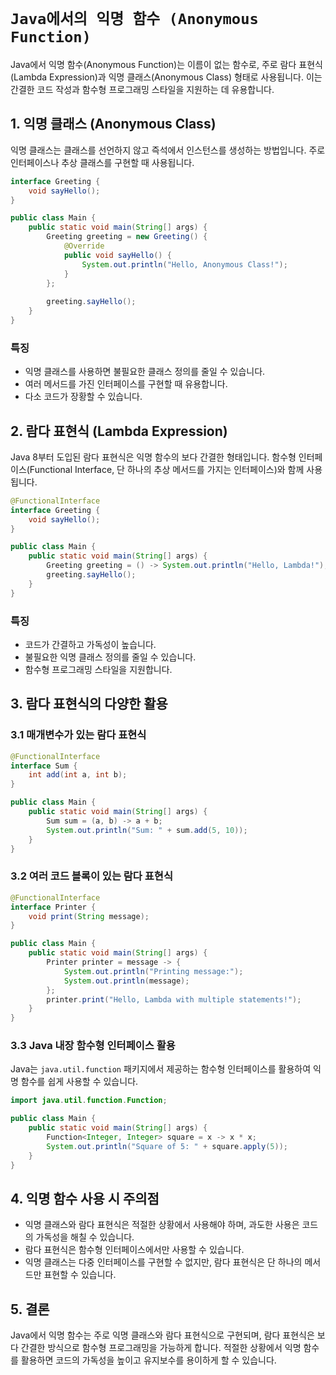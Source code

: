 # `Java에서의 익명 함수 (Anonymous Function)`

Java에서 익명 함수(Anonymous Function)는 이름이 없는 함수로, 주로 람다 표현식(Lambda Expression)과 익명 클래스(Anonymous Class) 형태로 사용됩니다. 이는 간결한 코드 작성과 함수형 프로그래밍 스타일을 지원하는 데 유용합니다.

## 1. 익명 클래스 (Anonymous Class)

익명 클래스는 클래스를 선언하지 않고 즉석에서 인스턴스를 생성하는 방법입니다. 주로 인터페이스나 추상 클래스를 구현할 때 사용됩니다.

```java
interface Greeting {
    void sayHello();
}

public class Main {
    public static void main(String[] args) {
        Greeting greeting = new Greeting() {
            @Override
            public void sayHello() {
                System.out.println("Hello, Anonymous Class!");
            }
        };
        
        greeting.sayHello();
    }
}
```

### 특징
- 익명 클래스를 사용하면 불필요한 클래스 정의를 줄일 수 있습니다.
- 여러 메서드를 가진 인터페이스를 구현할 때 유용합니다.
- 다소 코드가 장황할 수 있습니다.

## 2. 람다 표현식 (Lambda Expression)

Java 8부터 도입된 람다 표현식은 익명 함수의 보다 간결한 형태입니다. 함수형 인터페이스(Functional Interface, 단 하나의 추상 메서드를 가지는 인터페이스)와 함께 사용됩니다.

```java
@FunctionalInterface
interface Greeting {
    void sayHello();
}

public class Main {
    public static void main(String[] args) {
        Greeting greeting = () -> System.out.println("Hello, Lambda!");
        greeting.sayHello();
    }
}
```

### 특징
- 코드가 간결하고 가독성이 높습니다.
- 불필요한 익명 클래스 정의를 줄일 수 있습니다.
- 함수형 프로그래밍 스타일을 지원합니다.

## 3. 람다 표현식의 다양한 활용

### 3.1 매개변수가 있는 람다 표현식
```java
@FunctionalInterface
interface Sum {
    int add(int a, int b);
}

public class Main {
    public static void main(String[] args) {
        Sum sum = (a, b) -> a + b;
        System.out.println("Sum: " + sum.add(5, 10));
    }
}
```

### 3.2 여러 코드 블록이 있는 람다 표현식
```java
@FunctionalInterface
interface Printer {
    void print(String message);
}

public class Main {
    public static void main(String[] args) {
        Printer printer = message -> {
            System.out.println("Printing message:");
            System.out.println(message);
        };
        printer.print("Hello, Lambda with multiple statements!");
    }
}
```

### 3.3 Java 내장 함수형 인터페이스 활용
Java는 `java.util.function` 패키지에서 제공하는 함수형 인터페이스를 활용하여 익명 함수를 쉽게 사용할 수 있습니다.

```java
import java.util.function.Function;

public class Main {
    public static void main(String[] args) {
        Function<Integer, Integer> square = x -> x * x;
        System.out.println("Square of 5: " + square.apply(5));
    }
}
```

## 4. 익명 함수 사용 시 주의점
- 익명 클래스와 람다 표현식은 적절한 상황에서 사용해야 하며, 과도한 사용은 코드의 가독성을 해칠 수 있습니다.
- 람다 표현식은 함수형 인터페이스에서만 사용할 수 있습니다.
- 익명 클래스는 다중 인터페이스를 구현할 수 없지만, 람다 표현식은 단 하나의 메서드만 표현할 수 있습니다.

## 5. 결론
Java에서 익명 함수는 주로 익명 클래스와 람다 표현식으로 구현되며, 람다 표현식은 보다 간결한 방식으로 함수형 프로그래밍을 가능하게 합니다. 적절한 상황에서 익명 함수를 활용하면 코드의 가독성을 높이고 유지보수를 용이하게 할 수 있습니다.
